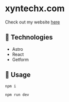 # xyntechx.com
Check out my website [here](https://xyntechx.com/)

## 🤖 Technologies
- Astro
- React
- Getform

## 🔨 Usage
```bash
npm i
```

```bash
npm run dev
```
